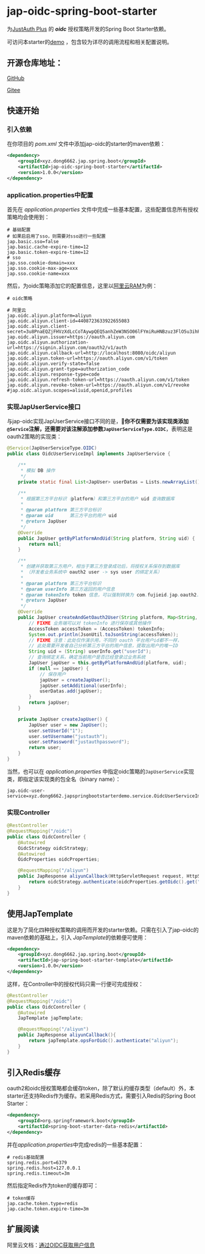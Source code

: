 # jap-oidc-spring-boot-starter

为[JustAuth Plus](https://justauth.plus/) 的 ***oidc*** 授权策略开发的Spring Boot Starter依赖。

可访问本starter的[demo](https://github.com/Vector6662/jap-spring-boot-starter-demo) ，包含较为详尽的调用流程和相关配置说明。

## 开源仓库地址：

[GitHub](https://github.com/fujieid/jap-spring-boot-starter)

[Gitee](https://gitee.com/fujieid/jap-spring-boot-starter-demo)

## 快速开始

### 引入依赖

在你项目的 *pom.xml* 文件中添加jap-oidc的starter的maven依赖：

```xml
<dependency>
    <groupId>xyz.dong6662.jap.spring.boot</groupId>
    <artifactId>jap-oidc-spring-boot-starter</artifactId>
    <version>1.0.0</version>
</dependency>
```

### application.properties中配置

首先在 *application.properties* 文件中完成一些基本配置，这些配置信息所有授权策略均会使用到：

```properties
# 基础配置
# 如果启启用了sso，则需要对sso进行一些配置
jap.basic.sso=false
jap.basic.cache-expire-time=12
jap.basic.token-expire-time=12
# sso
jap.sso.cookie-domain=xxx
jap.sso.cookie-max-age=xxx
jap.sso.cookie-name=xxx
```

然后，为oidc策略添加它的配置信息，这里以[阿里云RAM](https://ram.console.aliyun.com/overview)为例：

```properties
# oidc策略

# 阿里云
jap.oidc.aliyun.platform=aliyun
jap.oidc.aliyun.client-id=4408723633922655083
jap.oidc.aliyun.client-secret=3u8PnaEQZjFHVzXdLcCoTAywpQEQ5anhZeW3NSO06lFYmiRuHNBzuz3FlO5u3ihP
jap.oidc.aliyun.issuer=https://oauth.aliyun.com
jap.oidc.aliyun.authorization-url=https://signin.aliyun.com/oauth2/v1/auth
jap.oidc.aliyun.callback-url=http://localhost:8080/oidc/aliyun
jap.oidc.aliyun.token-url=https://oauth.aliyun.com/v1/token
jap.oidc.aliyun.verify-state=false
jap.oidc.aliyun.grant-type=authorization_code
jap.oidc.aliyun.response-type=code
jap.oidc.aliyun.refresh-token-url=https://oauth.aliyun.com/v1/token
jap.oidc.aliyun.revoke-token-url=https://oauth.aliyun.com/v1/revoke
#jap.oidc.aliyun.scopes=aliuid,openid,profiles
```

### 实现JapUserService接口

与jap-oidc实现JapUserService接口不同的是，🎈**你不仅需要为该实现类添加`@Service`注解，还需要对该注解添加参数`JapUserServiceType.OIDC`**，表明这是oauth2策略的实现类：

```java
@Service(JapUserServiceType.OIDC)
public class OidcUserServiceImpl implements JapUserService {

    /**
     * 模拟 DB 操作
     */
    private static final List<JapUser> userDatas = Lists.newArrayList();

    /**
     * 根据第三方平台标识（platform）和第三方平台的用户 uid 查询数据库
     *
     * @param platform 第三方平台标识
     * @param uid      第三方平台的用户 uid
     * @return JapUser
     */
    @Override
    public JapUser getByPlatformAndUid(String platform, String uid) {
        return null;
    }

    /**
     * 创建并获取第三方用户，相当于第三方登录成功后，将授权关系保存到数据库
     * （开发者业务系统中 oauth2 user -> sys user 的绑定关系）
     *
     * @param platform 第三方平台标识
     * @param userInfo 第三方返回的用户信息
     * @param tokenInfo token 信息，可以强制转换为 com.fujieid.jap.oauth2.token.AccessToken
     * @return JapUser
     */
    @Override
    public JapUser createAndGetOauth2User(String platform, Map<String, Object> userInfo, Object tokenInfo) {
        // FIXME 业务端可以对 tokenInfo 进行保存或其他操作
        AccessToken accessToken = (AccessToken) tokenInfo;
        System.out.println(JsonUtil.toJsonString(accessToken));
        // FIXME 注意：此处仅作演示用，不同的 oauth 平台用户id都不一样，
        // 此处需要开发者自己分析第三方平台的用户信息，提取出用户的唯一ID
        String uid = (String) userInfo.get("userId");
        // 查询绑定关系，确定当前用户是否已经登录过业务系统
        JapUser japUser = this.getByPlatformAndUid(platform, uid);
        if (null == japUser) {
            // 保存用户
            japUser = createJapUser();
            japUser.setAdditional(userInfo);
            userDatas.add(japUser);
        }
        return japUser;
    }

    private JapUser createJapUser() {
        JapUser user = new JapUser();
        user.setUserId("1");
        user.setUsername("justauth");
        user.setPassword("justauthpassword");
        return user;
    }
}
```

当然，也可以在 *application.properties* 中指定oidc策略的`JapUserService`实现类，即指定该实现类的包全名（binary name）：

```properties
jap.oidc-user-service=xyz.dong6662.japspringbootstarterdemo.service.OidcUserServiceImpl
```

### 实现Controller

```java
@RestController
@RequestMapping("/oidc")
public class OidcController {
    @Autowired
    OidcStrategy oidcStrategy;
    @Autowired
    OidcProperties oidcProperties;

    @RequestMapping("/aliyun")
    public JapResponse aliyunCallback(HttpServletRequest request, HttpServletResponse response){
        return oidcStrategy.authenticate(oidcProperties.getOidc().get("aliyun"),request,response);
    }
}
```

## 使用JapTemplate

这是为了简化四种授权策略的调用而开发的starter依赖。只需在引入了jap-oidc的maven依赖的基础上，引入 *JapTemplate*的依赖便可使用：

```xml
<dependency>
    <groupId>xyz.dong6662.jap.spring.boot</groupId>
    <artifactId>jap-spring-boot-starter-template</artifactId>
    <version>1.0.0</version>
</dependency>
```

这样，在Controller中的授权代码只需一行便可完成授权：

```java
@RestController
@RequestMapping("/oidc")
public class OidcController {
    @Autowired
    JapTemplate japTemplate;

    @RequestMapping("/aliyun")
    public JapResponse aliyunCallback(){
        return japTemplate.opsForOidc().authenticate("aliyun");
    }
}
```

## 引入Redis缓存

oauth2和oidc授权策略都会缓存token，除了默认的缓存类型（default）外，本starter还支持Redis作为缓存。若采用Redis方式，需要引入Redis的Spring Boot Starter：

```xml
<dependency>
    <groupId>org.springframework.boot</groupId>
    <artifactId>spring-boot-starter-data-redis</artifactId>
</dependency>
```

并在*application.properties*中完成redis的一些基本配置：

```properties
# redis基础配置
spring.redis.port=6379
spring.redis.host=127.0.0.1
spring.redis.timeout=3m
```

然后指定Redis作为token的缓存即可：

```properties
# token缓存
jap.cache.token.type=redis
jap.cache.token.expire-time=3m
```

## 扩展阅读

阿里云文档：[通过OIDC获取用户信息](https://help.aliyun.com/document_detail/93698.html)